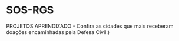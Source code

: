# SOS-RGS
PROJETOS APRENDIZADO - Confira as cidades que mais receberam doações encaminhadas pela Defesa Civil:)
